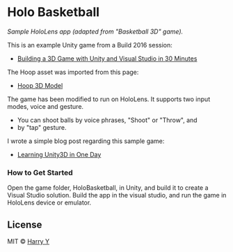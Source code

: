 # Holo Basketball

_Sample HoloLens app (adapted from "Basketball 3D" game)._

This is an example Unity game from a Build 2016 session:

* [Building a 3D Game with Unity and Visual Studio in 30 Minutes](https://channel9.msdn.com/Events/Build/2016/T607)

The Hoop asset was imported from this page:

* [Hoop 3D Model](http://archive3d.net/?a=download&id=efb427dd)


The game has been modified to run on HoloLens.
It supports two input modes, voice and gesture.
* You can shoot balls by voice phrases, "Shoot" or "Throw", and
* by "tap" gesture.


I wrote a simple blog post regarding this sample game:


* [Learning Unity3D in One Day](http://www.harrysmemo.com/post/143100753957/learning-unity3d-in-one-day)


### How to Get Started

Open the game folder, HoloBasketball, in Unity, and build it to create a Visual Studio solution.
Build the app in the visual studio, and run the game in HoloLens device or emulator.


## License

MIT © [Harry Y](https://github.com/harrywye/holobasketball)

